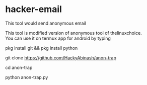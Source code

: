 # hacker-email
This tool would send anonymous email 

This tool is modified version of anonymous tool of thelinuxchoice.  
You can use it on termux app for android by typing 

pkg install git && pkg install python 

git clone https://github.com/HackyAbinash/anon-trap

cd anon-trap

python anon-trap.py
